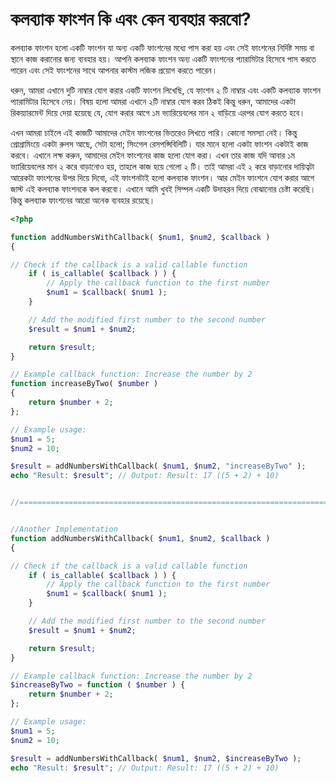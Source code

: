 # কলব্যাক ফাংশন কি এবং কেন ব্যবহার করবো?
কলব্যাক ফাংশন হলো একটি ফাংশন যা অন্য একটি ফাংশনের মধ্যে পাস করা হয় এবং সেই ফাংশনের নির্দিষ্ট সময় বা স্থানে কাজ করানোর জন্য ব্যবহার হয়। আপনি কলব্যাক ফাংশন অন্য একটি ফাংশনের প্যারামিটার হিসেবে পাস করতে পারেন এবং সেই ফাংশনের সাথে আপনার কাস্টম লজিক প্রয়োগ করতে পারেন।

ধরুন, আমরা এখানে দুটি নাম্বার যোগ করার একটি ফাংশন লিখেছি, যে ফাংশন ২ টি নাম্বার এবং একটি কলব্যাক ফাংশন প্যারামিটার হিসেবে নেয়। বিষয় হলো আমরা এখানে ২টি নাম্বার যোগ করব ঠিকই কিন্তু ধরুন, আমাদের একটা রিকয়্যারমেন্ট দিয়ে দেয়া হয়েছে যে, যোগ করার আগে ১ম ভ্যারিয়েবলের মান ২ বাড়িয়ে এরপর যোগ করতে হবে।

এখন আমরা চাইলে এই কাজটি আমাদের মেইন ফাংশনের ভিতরেও লিখতে পারি। কোনো সমস্যা নেই। কিন্তু প্রোগ্রামিংয়ে একটা রুলস আছে, সেটা হলো; সিংগেল রেসপন্সিবিলিটি। যার মানে হলো একটা ফাংশন একটাই কাজ করবে। এখানে লক্ষ করুন, আমাদের মেইন ফাংশনের কাজ হলো যোগ করা। এখন তার কাজ যদি আবার ১ম ভ্যারিয়েবলের মান ২ করে বাড়ানোও হয়, তাহলে কাজ হয়ে গেলো ২ টি। তাই আমরা এই ২ করে বাড়ানোর দায়িত্বটা আরেকটা ফাংশনের উপর দিয়ে দিবো, এই ফাংশনটাই হলো কলব্যাক ফাংশন। আর মেইন ফাংশনে যোগ করার আগে জাস্ট এই কলব্যাক ফাংশনকে কল করবো।
এখানে আমি খুবই সিম্পল একটি উদাহরন দিয়ে বোঝানোর চেষ্টা করেছি। কিন্তু কলব্যাক ফাংশনের আরো অনেক ব্যবহার রয়েছে।
```php
<?php

function addNumbersWithCallback( $num1, $num2, $callback )
{

// Check if the callback is a valid callable function
    if ( is_callable( $callback ) ) {
        // Apply the callback function to the first number
        $num1 = $callback( $num1 );
    }

    // Add the modified first number to the second number
    $result = $num1 + $num2;

    return $result;
}

// Example callback function: Increase the number by 2
function increaseByTwo( $number )
{
    return $number + 2;
};

// Example usage:
$num1 = 5;
$num2 = 10;

$result = addNumbersWithCallback( $num1, $num2, "increaseByTwo" );
echo "Result: $result"; // Output: Result: 17 ((5 + 2) + 10)


//=============================================================================


//Another Implementation
function addNumbersWithCallback( $num1, $num2, $callback )
{

// Check if the callback is a valid callable function
    if ( is_callable( $callback ) ) {
        // Apply the callback function to the first number
        $num1 = $callback( $num1 );
    }

    // Add the modified first number to the second number
    $result = $num1 + $num2;

    return $result;
}

// Example callback function: Increase the number by 2
$increaseByTwo = function ( $number ) {
    return $number + 2;
};

// Example usage:
$num1 = 5;
$num2 = 10;

$result = addNumbersWithCallback( $num1, $num2, $increaseByTwo );
echo "Result: $result"; // Output: Result: 17 ((5 + 2) + 10)
```

